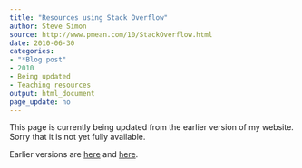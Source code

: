 ```yaml
---
title: "Resources using Stack Overflow"
author: Steve Simon
source: http://www.pmean.com/10/StackOverflow.html
date: 2010-06-30
categories:
- "*Blog post"
- 2010
- Being updated
- Teaching resources
output: html_document
page_update: no
---
```


This page is currently being updated from the earlier version of my website. Sorry that it is not yet fully available.

<!---More--->

Earlier versions are [here][sim1] and [here][sim2].

[sim1]: http://www.pmean.com/10/StackOverflow.html
[sim2]: http://new.pmean.com/stack-overflow/
